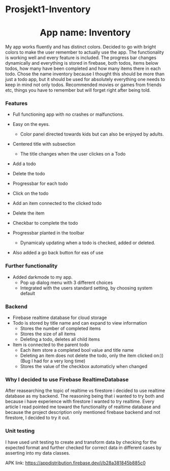# Prosjekt1-Inventory

<h1 align="Center">App name: Inventory</h1>

My app works fluently and has distinct colors. Decided to go with bright colors to make the user remember to actually use the app. The functionality is working well and every feature is included. The progress bar changes dynamically and everything is stored in firebase, both todos, items below todos, how many have been completed and how many items there in each todo. Chose the name inventory because I thought this should be more than just a todo app, but it should be used for absolutely everything one needs to keep in mind not only todos. Recommended movies or games from friends etc, things you have to remember but will forget right after being told.

<h3 align="Left">Features</h3>


* Full functioning app with no crashes or malfunctions.
* Easy on the eyes. 
  * Color panel directed towards kids but can also be enjoyed by adults.

* Centered title with subsection
  * The title changes when the user clickes on a Todo
* Add a todo
* Delete the todo
* Progressbar for each todo 
* Click on the todo
* Add an item connected to the clicked todo
* Delete the item 
* Checkbar to complete the todo
* Progressbar planted in the toolbar 
   * Dynamicaly updating when a todo is checked, added or deleted.
*  Also added a go back button for eas of use

<h3 align="Left">Further functionality</h3>

*  Added darkmode to my app.
   *  Pop up dialog menu with 3 different choices
   *  Integrated with the users standard setting, by choosing system default

<h3 align="Left">Backend</h3>

* Firebase realtime database for cloud storage
* Todo is stored by title name and can expand to view information
  * Stores the number of completed items
  * Stores the size of all items
  * Deleting a todo, deletes all child items  
* Item is connected to the parent todo
  * Each item store a completed bool value and title name
  * Deleting an item does not delete the todo, only the item clicked on:))(Bug I had for a very long time)
  * Stores the value of the checkbox automaticly when changed
  
  
<h3 align="Left">Why I decided to use Firebase RealtimeDatabase</h3>
After reasearching the topic of realtime vs firestore i decided to use realtime database as my backend. The reasoning being that i wanted to try both and because i have experience with firestore I wanted to try realtime. Every article I read pointed me toward the functionality of realtime database and because the project description only mentioned firebase backend and not firestore, I decided to try it out.
<h3 align="Left">Unit testing</h3>
I have used unit testing to create and transform data by checking for the expected format and further checked for correct data in different cases by asserting into my data classes. 

APK link: https://appdistribution.firebase.dev/i/b28a381845b885c0

